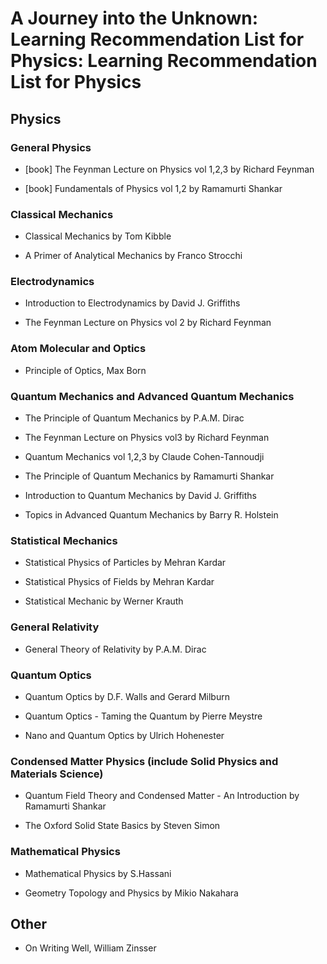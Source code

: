 # A Journey into the Unknown: Learning Recommendation List for Physics: Learning Recommendation List for Physics

## Physics

### General Physics

* [book] The Feynman Lecture on Physics vol 1,2,3 by Richard Feynman

* [book] Fundamentals of Physics vol 1,2 by Ramamurti Shankar

### Classical Mechanics

* Classical Mechanics by Tom Kibble

* A Primer of Analytical Mechanics by Franco Strocchi

### Electrodynamics

* Introduction to Electrodynamics by David J. Griffiths

* The Feynman Lecture on Physics vol 2 by Richard Feynman

### Atom Molecular and Optics

* Principle of Optics, Max Born

### Quantum Mechanics and Advanced Quantum Mechanics

* The Principle of Quantum Mechanics by P.A.M. Dirac

* The Feynman Lecture on Physics vol3 by Richard Feynman

* Quantum Mechanics vol 1,2,3 by Claude Cohen-Tannoudji

* The Principle of Quantum Mechanics by Ramamurti Shankar

* Introduction to Quantum Mechanics by David J. Griffiths

* Topics in Advanced Quantum Mechanics by Barry R. Holstein

### Statistical Mechanics

* Statistical Physics of Particles by Mehran Kardar

* Statistical Physics of Fields by Mehran Kardar

* Statistical Mechanic by Werner Krauth

### General Relativity

* General Theory of Relativity by P.A.M. Dirac

### Quantum Optics

* Quantum Optics by D.F. Walls and Gerard Milburn

* Quantum Optics - Taming the Quantum by Pierre Meystre

* Nano and Quantum Optics by Ulrich Hohenester

### Condensed Matter Physics (include Solid Physics and Materials Science)

* Quantum Field Theory and Condensed Matter - An Introduction by Ramamurti Shankar

* The Oxford Solid State Basics by Steven Simon

### Mathematical Physics

* Mathematical Physics by S.Hassani

* Geometry Topology and Physics by Mikio Nakahara

## Other

* On Writing Well, William Zinsser
